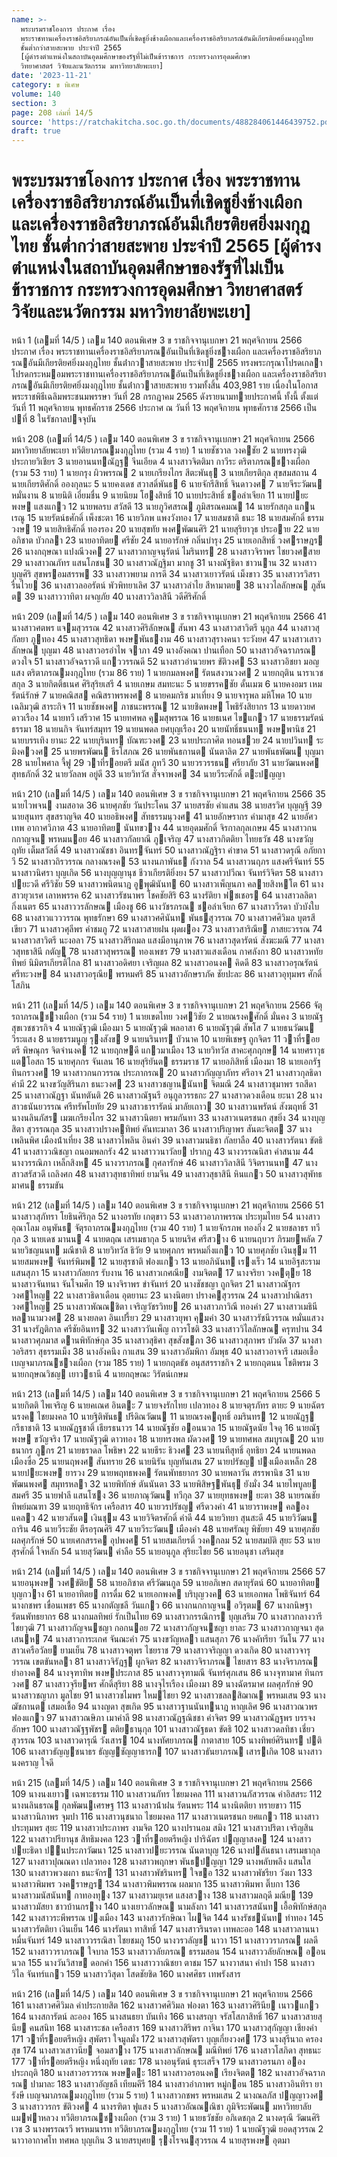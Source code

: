 ```yaml
---
name: >-
  พระบรมราชโองการ ประกาศ เรื่อง
  พระราชทานเครื่องราชอิสริยาภรณ์อันเป็นที่เชิดชูยิ่งช้างเผือกและเครื่องราชอิสริยาภรณ์อันมีเกียรติยศยิ่งมงกุฎไทย
  ชั้นต่ำกว่าสายสะพาย ประจำปี 2565
  [ผู้ดำรงตำแหน่งในสถาบันอุดมศึกษาของรัฐที่ไม่เป็นข้าราชการ กระทรวงการอุดมศึกษา
  วิทยาศาสตร์ วิจัยและนวัตกรรม มหาวิทยาลัยพะเยา]
date: '2023-11-21'
category: ข พิเศษ
volume: 140
section: 3
page: 208 เล่มที่ 14/5
source: 'https://ratchakitcha.soc.go.th/documents/488284061446439752.pdf'
draft: true
---
```


# พระบรมราชโองการ ประกาศ เรื่อง พระราชทานเครื่องราชอิสริยาภรณ์อันเป็นที่เชิดชูยิ่งช้างเผือกและเครื่องราชอิสริยาภรณ์อันมีเกียรติยศยิ่งมงกุฎไทย ชั้นต่ำกว่าสายสะพาย ประจำปี 2565 [ผู้ดำรงตำแหน่งในสถาบันอุดมศึกษาของรัฐที่ไม่เป็นข้าราชการ กระทรวงการอุดมศึกษา วิทยาศาสตร์ วิจัยและนวัตกรรม มหาวิทยาลัยพะเยา]

หน้า 1 (เลมที่ 14/5 ) เลม 140 ตอนพิเศษ 3 ข ราชกิจจานุเบกษา 21 พฤศจิกายน 2566 ประกาศ เรื่อง พระราชทานเครื่องราชอิสริยาภรณอันเป็นที่เชิดชูยิ่งชางเผือก และเครื่องราชอิสริยาภรณอันมีเกียรติยศยิ่งมงกุฎไทย ชั้นต่ํากวาสายสะพาย ประจําป 2565 ทรงพระกรุณาโปรดเกลาโปรดกระหมอมพระราชทานเครื่องราชอิสริยาภรณอันเป็นที่เชิดชูยิ่งชางเผือก และเครื่องราชอิสริยาภรณอันมีเกียรติยศยิ่งมงกุฎไทย ชั้นต่ํากวาสายสะพาย รวมทั้งสิ้น 403,981 ราย เนื่องในโอกาสพระราชพิธีเฉลิมพระชนมพรรษา วันที่ 28 กรกฎาคม 2565 ดังรายนามทายประกาศนี้ ทั้งนี้ ตั้งแต่วันที่ 11 พฤศจิกายน พุทธศักราช 2566 ประกาศ ณ วันที่ 13 พฤศจิกายน พุทธศักราช 2566 เป็นปที่ 8 ในรัชกาลปจจุบัน

หน้า 208 (เลมที่ 14/5 ) เลม 140 ตอนพิเศษ 3 ข ราชกิจจานุเบกษา 21 พฤศจิกายน 2566 มหาวิทยาลัยพะเยา ทวีติยาภรณมงกุฎไทย (รวม 4 ราย) 1 นายชัชวาล วงคชัย 2 นายทรงวุฒิ ประกายวิเชียร 3 นายอานนทณัฏฐ จีนเอียด 4 นางสาวจิตติมา กาวีระ ตริตาภรณชางเผือก (รวม 53 ราย) 1 นายกรุง ผิวพรรณ 2 นายเกรียงไกร สีตะพันธุ 3 นายเกียรติกุล สุขสมสถาน 4 นายเกียรติศักดิ์ อองกุลนะ 5 นายคงเดช สวาสดิ์พันธ 6 นายจักรีสิทธิ์ จินดาวงศ 7 นายจีระวัฒน หมั่นงาน 8 นายนิติ เอี่ยมชื่น 9 นายนิยม โฮงสิทธิ์ 10 นายประสิทธิ์ ชอลําเจียก 11 นายปยะพงษ แสงแกว 12 นายพลรบ สวัสดี 13 นายภูวิศสรณ ภูมิสรณคมณ 14 นายรักสกุล แกนเรณู 15 นายรัตน์ธศักดิ์ เพ็งชะตา 16 นายวิภพ แพงวังทอง 17 นายสมชาติ ธนะ 18 นายสมศักดิ์ ธรรมวงษ 19 นายสิทธิศักดิ์ ทองรอง 20 นายสุขทัย พงศพัฒนศิริ 21 นายสุริยาวุธ ประอาย 22 นายอภิชาต บัวกลา 23 นายอาทิตย ศรีชัย 24 นายอารักษ์ กลิ่นบํารุง 25 นายเอกสิทธิ์ วงศราษฎร 26 นางกฤษณา แปงณีวงค 27 นางสาวกาญจนุรัตน์ ไมรินทร 28 นางสาวจิราพร ไชยวงศสาย 29 นางสาวณภัทร แสนโภชน 30 นางสาวณัฏฐิมา มากชู 31 นางณัฐธิดา ชาวนาน 32 นางสาวบุญศิริ สุขพรอมสรรพ 33 นางสาวพยาม การดี 34 นางสาวเยาวรัตน์ เม็งขาว 35 นางสาวรวิสรา รื่นไวย 36 นางสาวลออรัตน์ พัวพิทยาเลิศ 37 นางสาวลําไย สีหามาตย 38 นางวไลลักษณ ภูสันต 39 นางสาววาทิตา ผจญภัย 40 นางสาววิลาสินี วดีศิริศักดิ์

หน้า 209 (เลมที่ 14/5 ) เลม 140 ตอนพิเศษ 3 ข ราชกิจจานุเบกษา 21 พฤศจิกายน 2566 41 นางสาวศตพร แจมสุวรรณ 42 นางสาวศิริลักษณ สันพา 43 นางสาวสาวิตรี นุกูล 44 นางสาวสุกัลยา ภูทอง 45 นางสาวสุทธิดา พงษพันธงาม 46 นางสาวสุรางคนา ระวังยศ 47 นางสาวเสาวลักษณ บุญมา 48 นางสาวอรอําไพ จาภา 49 นางอังคณา ปานเทือก 50 นางสาวอัจฉราภรณ ดวงใจ 51 นางสาวอัจฉราวดี แกววรรณดี 52 นางสาวอํานวยพร ขัติวงศ 53 นางสาวอิชยา มอญแสง ตริตาภรณมงกุฎไทย (รวม 86 ราย) 1 นายกมลพงศ รัตนสงวนวงศ 2 นายกฤติน นาราเวชสกุล 3 นายกิตติ์ธเนศ ศิริสุริยเสรี 4 นายเกษม สมทะนะ 5 นายขรรคชัย ดั้นเมฆ 6 นายคงอมร เหมรัตน์รักษ์ 7 นายคณิสส คณิสราพรพงศ 8 นายคมกริช มาเที่ยง 9 นายจารุพล มหิโพด 10 นายเฉลิมวุฒิ สาระกิจ 11 นายชัชพงศ ภาชนะพรรณ 12 นายชิดพงษ โพธิรังสิยากร 13 นายดาวยศ ดาวเรือง 14 นายทวี เสรีวาศ 15 นายทศพล คุมสุพรรณ 16 นายธเนศ ไขแกว 17 นายธรรมรัตน์ ธรรมา 18 นายนกิจ จันทร์สมุทร 19 นายนพดล ยศบุญเรือง 20 นายนัทธิ์ธนนท พงษพานิช 21 นายบรรเทิง ยานะ 22 นายบุรินทร บัณฑะวงศ 23 นายประกาศิต ทอนชวย 24 นายปวินท ระมิงควงศ 25 นายพรพัฒน ธีรโสภณ 26 นายพันธกานต นันตาลิต 27 นายพันธพัฒน บุญมา 28 นายไพศาล จี้ฟู 29 วาที่รอยตรี มนัส ภูทวี 30 นายวรวรรธน ศรียาภัย 31 นายวัฒนพงศ สุทธภักดิ์ 32 นายวัลลพ อยู่ดี 33 นายวิทวัส สัจจาพงศ 34 นายวีระศักดิ์ ตะปญญา

หน้า 210 (เลมที่ 14/5 ) เลม 140 ตอนพิเศษ 3 ข ราชกิจจานุเบกษา 21 พฤศจิกายน 2566 35 นายไวพจน งามสอาด 36 นายศุภชัย วันประโคน 37 นายสรชัย คําแสน 38 นายสรวิศ บุญญฐี 39 นายสุนทร สุขสราญจิต 40 นายอธิพงศ สัทธรรมนุวงศ 41 นายอักษรากร คํามาสุข 42 นายอัศวเทพ อากาศวิภาต 43 นายอาทิตย นันทขวาง 44 นายอุดมศักดิ์ จิรกาลกุลเกษม 45 นางสาวกนกกาญจน พรหมนอย 46 นางสาวกัลยาณี ภูเจริญ 47 นางสาวกิตติยา ไทยธวัช 48 นางขวัญฤทัย เต็มสวัสดิ์ 49 นางสาวณัชชา อินทรจันทร์ 50 นางสาวณัฏฐิรา คําขาด 51 นางสาวดรุณี อภัยกาวี 52 นางสาวถิรวรรณ กลางณรงค 53 นางนภาพันธ กังวาล 54 นางสาวนฤภร แสงศรีจันทร์ 55 นางสาวนิศรา บุญเกิด 56 นางบุญญานุช ชีวาเกียรติยิ่งยง 57 นางสาวปวีณา จันทร์วิจิตร 58 นางสาวปยะวดี ศรีวิชัย 59 นางสาวพนิตนาฎ อูพุฒินันท 60 นางสาวเพ็ญนภา คลายสิงหโต 61 นางสาวยุวเรศ เลาหพรรค 62 นางสาวรัชนาพร โชคชัยสิริ 63 นางรัติยา ฟชเชอร 64 นางสาวลลิตา กิ่งเนตร 65 นางสาววรลักษณ เมืองชู 66 นางวัชรภรณ ชอลําเจียก 67 นางสาววีรดา บัวบังใบ 68 นางสาวแวววรรณ พุทธรักษา 69 นางสาวศศินันท พันธสุวรรณ 70 นางสาวศศิวิมล บุตรสีเขียว 71 นางสาวศุลีพร คําชมภู 72 นางสาวสายฝน ผุดผอง 73 นางสาวสาริณีย ภาสยะวรรณ 74 นางสาวสาวิตรี นะงอลา 75 นางสาวสิริกมล แสงมีอานุภาพ 76 นางสาวสุดารัตน์ สังฆะมณี 77 นางสาวสุทธาสินี กตัญู 78 นางสาวสุพรรณ ทองเพชร 79 นางสาวแสงเดือน กาศลังกา 80 นางสาวหทัยทิพย์ นิมิตรเกียรติไกล 81 นางสาวอดิศยา เจริญผล 82 นางสาวอนงค คิดดี 83 นางสาวอรุณรัตน์ ศรีทะวงษ 84 นางสาวอรุณีย พรหมศรี 85 นางสาวอักษราภัค ชัยปะละ 86 นางสาวอุทุมพร ศักดิ์โสภิน

หน้า 211 (เลมที่ 14/5 ) เลม 140 ตอนพิเศษ 3 ข ราชกิจจานุเบกษา 21 พฤศจิกายน 2566 จัตุรถาภรณชางเผือก (รวม 54 ราย) 1 นายเขตไทย วงศวิชัย 2 นายณรงคศักดิ์ มั่นคง 3 นายณัฐ สุขเวชชวรกิจ 4 นายณัฐวุฒิ เมืองมา 5 นายณัฐวุฒิ พลอาสา 6 นายณัฐวุฒิ สัพโส 7 นายธนวัฒน วีระแสง 8 นายธรรมนูญ รุงสังข 9 นายนรินทร บัวนาค 10 นายพิเชษฐ ถูกจิตร 11 วาที่รอยตรี พิษณุกร จิตจํานงค 12 นายฤกษดี แกวมาเมือง 13 นายวิทวัส สาคะศุภฤกษ 14 นายศราวุธ แตโอสถ 15 นายศุภกร จันเลน 16 นายสุริยันต ธรรมราช 17 นายอภิสิทธิ์ เมืองมา 18 นายเอกรัฐ ทินกรวงศ 19 นางสาวกนกวรรณ ประภากรณ 20 นางสาวกัญญาภัทร ศรีอาจ 21 นางสาวกุลธิดา คํามี 22 นางขวัญสิรินภา ธนะวงศ 23 นางสาวชญานนันท จิตมณี 24 นางสาวชุมาพร รถสีดา 25 นางสาวณัฏฐา นันทตันติ 26 นางสาวณัฐนรี อนุกูลวรรธกะ 27 นางสาวดวงเดือน ยะนา 28 นางสาวธนันยวรรณ ศรีทรัพโยทัย 29 นางสาวธารารัตน์ มาลัยเถาว 30 นางสาวนพรัตน์ สังฆฤทธิ์ 31 นางนลินภัสร เมฆเกรียงไกร 32 นางสาวนิตยา พรมกันทา 33 นางสาวเนตรชนก สุขยิ่ง 34 นางบุญสิตา สุวรรณกุล 35 นางสาวปรางคทิพย์ คันทะมาลา 36 นางสาวปริญาพร สันตะจิตต 37 นางเพลินพิศ เมืองน้ําเที่ยง 38 นางสาวไพลิน อินคํา 39 นางสาวมนธิชา กัลยาลือ 40 นางสาวรัตนา ขัตธิ 41 นางสาววณิชญา ถนอมพลกรัง 42 นางสาววนาวัลย ปรากฏ 43 นางวรรณนิสา คําสนาม 44 นางวรรณิภา เหล็กสิงห 45 นางวราภรณ กุศลารักษ์ 46 นางสาววิลาสินี วิจิตรานนท 47 นางสาวสรัสวดี เถลิงศก 48 นางสาวสุทธาทิพย์ ยามจีน 49 นางสาวสุธาสินี หินแกว 50 นางสาวสุพัทธมาศน ธรรมขัน

หน้า 212 (เลมที่ 14/5 ) เลม 140 ตอนพิเศษ 3 ข ราชกิจจานุเบกษา 21 พฤศจิกายน 2566 51 นางสาวสุภัทรา โยธินศิริกุล 52 นางอรทัย เกตุขาว 53 นางสาวอาภาพรรณ ประทุมไทย 54 นางสาวอุณาโลม อนุพันธ จัตุรถาภรณมงกุฎไทย (รวม 40 ราย) 1 นายจักรภพ ทองกิ่ง 2 นายชลาธร ทวีกุล 3 นายเดช มานน 4 นายตฤณ เสรเมธากุล 5 นายนริศ ศรีสวาง 6 นายนฤบวร ภิรมยพลัด 7 นายวิชญนนท มณีชาติ 8 นายวิทวัส ธิวัย 9 นายศุภกร พรหมกิ่งแกว 10 นายศุภชัย เงินชุม 11 นายสมพงษ จันทร์พิมพ 12 นายสุรชาติ ฟองแกว 13 นายอภินันท เรงเร็ว 14 นายอิฐสะราม แสนสุภา 15 นางสาวกัลยกร รับงาน 16 นางสาวเกศณีย งามจิตต 17 นางจริยา วงคตุย 18 นางสาวจันทนา จันโจมศึก 19 นางจิราพร ขําจันทร์ 20 นางชัชชญา ถูกจิตร 21 นางสาวณัฐกร วงศใหญ 22 นางสาวธิดาเดือน อุตยานะ 23 นางนิตยา ปรางคสุวรรณ 24 นางสาวปาณิสรา วงศใหญ 25 นางสาวพัณณชิตา เจริญวัชรวิทย 26 นางสาวภาวิณี ทองคํา 27 นางสาวเมธินี หลานามวงศ 28 นางยลดา อินเปรี้ยว 29 นางสาวยุพา คุมคํา 30 นางสาวรัชนีวรรณ หมั่นแสวง 31 นางรัฎติกาล ศรีชัยอินทร 32 นางสาววันเพ็ญ ถาวรโชติ 33 นางสาววิไลลักษณ ครุฑปาน 34 นางสาวศุภมาส ดานพิทักษ์กุล 35 นางสาวสุธิศา สุขสังขภา 36 นางสาวสุภาพร บัวผัด 37 นางสาวอริสรา สุธรรมเม็ง 38 นางอังคนึง กาแสน 39 นางสาวอัมพิกา อัมพุธ 40 นางสาวอาจารี เสมอเชื้อ เบญจมาภรณชางเผือก (รวม 185 ราย) 1 นายกฤตธัช อนุสสรราชกิจ 2 นายกฤตนน โชติพรม 3 นายกฤษณวิชญ เยาวธานี 4 นายกฤษณะ วิรัตน์เกษม

หน้า 213 (เลมที่ 14/5 ) เลม 140 ตอนพิเศษ 3 ข ราชกิจจานุเบกษา 21 พฤศจิกายน 2566 5 นายกิตติ ไพเจริญ 6 นายคเณศ อินตะ 7 นายจงรักไทย เปลวทอง 8 นายจตุรภัทร ตายะ 9 นายฉัตรนรงค ไชยมงคล 10 นายฐิติพันธ ปรีดิณวัฒน 11 นายณรงคฤทธิ์ อมรินทร 12 นายณัฏฐ กรีธาชาติ 13 นายณัฏฐชาติ์ เธียรธนาวร 14 นายณัฐชัย ออนนวล 15 นายณัฐดนัย ใจดุ 16 นายณัฐพงษ ขวัญจริง 17 นายณัฐวุฒิ ดาวทอง 18 นายทรงพล ผัดวงศ 19 นายทศพล สมบูรณ 20 นายธนากร ภูกร 21 นายธราดล โพธิษา 22 นายธีระ ธิวงศ 23 นายนทีสุทธิ์ อุทธิยา 24 นายนพดล เมืองซื่อ 25 นายนฤพงศ สันทราย 26 นายนิรัน บุญทันเสน 27 นายปรัชญ ปงเมืองเหล็ก 28 นายปยะพงษ ยารวง 29 นายพฤทธพงค รัตนพัทธยากร 30 นายพลาวัน สรรพานิช 31 นายพัฒนพงศ สมุทรหลา 32 นายพิทักษ์ ตันนันตา 33 นายพิสิษฐพันธุ ยังมั่ง 34 นายไพบูลย สมศรี 35 นายฟาลี แสนโซง 36 นายภาณุวัฒน ทวีกุล 37 นายยุทธพงษ ยะตา 38 นายรณชัย ทิพย์มณฑา 39 นายฤทธิจักร เครือสาร 40 นายวรปรัชญ ศรีดวงคํา 41 นายวราพงษ คลองแคลว 42 นายวสันต เงินชุม 43 นายวิจิตรศักดิ์ คําดี 44 นายวิทยา สุนสะดี 45 นายวิวัฒน ถาริน 46 นายวีระชัย ตีรอรุณศิริ 47 นายวีระวัฒน เมืองคํา 48 นายศรัณยู พิชัยยา 49 นายศุภชัย ผลศุภรักษ์ 50 นายเศกสรรค อุปพงศ 51 นายสมเกียรติ์ วงคกลม 52 นายสมบัติ สุยะ 53 นายสุรศักดิ์ ใจหลัก 54 นายสุวัฒน คําลือ 55 นายอนุกูล สุริยะไชย 56 นายอนุชา เสริมสุข

หน้า 214 (เลมที่ 14/5 ) เลม 140 ตอนพิเศษ 3 ข ราชกิจจานุเบกษา 21 พฤศจิกายน 2566 57 นายอนุพงษ วงศขัติย 58 นายอภิชาต ศรีวัฒนกูล 59 นายอภิเษก สดายุรัตน์ 60 นายอาทิตย บุญกวาง 61 นายอาทิตย การดื่ม 62 นายเอกพงค บริบุญวงค 63 นายเอกพล โพธิจันทร์ 64 นางกชพร เขื่อนเพชร 65 นางกตัญชลี วันแกว 66 นางกนกกาญจน อวิรุตม 67 นางกนิษฐา รัตนพัทธยากร 68 นางกมลทิพย์ รักเป็นไทย 69 นางสาวกรรณิการ บุญเสริม 70 นางสาวกลางวารี ไชยวุฒิ 71 นางสาวกัญจนชญา กอกนอย 72 นางสาวกัญจนชญา ยาละ 73 นางสาวกาญจนา สุดเสนห 74 นางสาวการะเกศ จันณะคํา 75 นางขวัญหลา แสนสุภา 76 นางคัทรียา วันโน 77 นางสาวเครือวัลย ยามเย็น 78 นางสาวจตุพร ไชยราช 79 นางสาวจริญญา ดวงเกิด 80 นางสาวจารุวรรณ เขตขันหลา 81 นางสาวจิรัฎฐ ผูกจิตร 82 นางสาวจิราภรณ ไชยสาร 83 นางจิราภรณ ยําอางค 84 นางจุฑาทิพ พงษประภาส 85 นางสาวจุฑามณี จันทร์ศุภเสน 86 นางจุฑามาศ ทินกรวงศ 87 นางสาวจุรียพร ศักดิ์สุริยา 88 นางจุไรเรือง เมืองมา 89 นางฉัตรมาศ ผลศุภรักษ์ 90 นางสาวชญาภา มูลไชย 91 นางสาวชไมพร ใหมไชยา 92 นางสาวชลลสิฌาณ พรหมเสน 93 นางฌัชกานต เสมอเชื้อ 94 นางญดา สุขเกิด 95 นางสาวฐานนันทนาฎ หาญเลิศ 96 นางสาวณวพร ฟองแกว 97 นางสาวณษิภา เมาคําลี 98 นางสาวณัฏฐณิชชา คําจิตร 99 นางสาวณัฏฐพร บรรจงอักษร 100 นางสาวณัฐฐพัชร ตติยธานุกุล 101 นางสาวณัฐธดา ขัตธิ 102 นางสาวดลทิชา เชี่ยวสุวรรณ 103 นางสาวดารุณี วังเสาร 104 นางทัศยาภรณ กาตาสาย 105 นางทิพย์ศิรินทร ปติ 106 นางสาวธัญญชนาธร ธัญญชัญญาธารก 107 นางสาวธันยาภรณ เสารเกิด 108 นางสาวนงคราญ ใจดี

หน้า 215 (เลมที่ 14/5 ) เลม 140 ตอนพิเศษ 3 ข ราชกิจจานุเบกษา 21 พฤศจิกายน 2566 109 นางนงเยาว เฉพาะธรรม 110 นางสาวนภัทร ไชยมงคล 111 นางสาวนภัสวรรณ คําอิสสระ 112 นางนลินธรณ กุลพัฒนเศรษฐ 113 นางสาวน้ําฝน รัตนพระ 114 นางนิตติยา ทรายขาว 115 นางสาวนิภาพร จุมปา 116 นางสาวนุชนาถ ไชยมงคล 117 นางสาวเนตรชนก ยศแกว 118 นางสาวประทุมพร สุยะ 119 นางสาวประภาพร งามจิต 120 นางปรานอม สมิง 121 นางสาวปริตา เจริญสิน 122 นางสาวปรียานุช สิทธิมงคล 123 วาที่รอยตรีหญิง ปาริฉัตร ปญญาสงค 124 นางสาวปยะธิดา ปนประภาวัฒนา 125 นางสาวปยะวรรณ นันตาบุญ 126 นางปลันธนา เสรเมธากุล 127 นางสาวปุณณดา เปลวทอง 128 นางสาวพฤกษา พันธปญญา 129 นางพลับพลึง แสนใส 130 นางสาวพวงผกา ธนะจักร 131 นางสาวพัชรินทร ใจขอ 132 นางสาวพัชรียา วังผา 133 นางสาวพิมพร วงคราษฎร 134 นางสาวพิมพรรณ ผลมาก 135 นางสาวพิมพา ติ๊บกา 136 นางสาวมนัสนันท กาทองทุง 137 นางสาวมยุเรศ แสงสวาง 138 นางสาวมลฤดี มณีย 139 นางสาวมัสยา ชาวบ้านกราง 140 นางเยาวลักษณ นามลังกา 141 นางสาวรสนันท เอื้อพิทักษ์สกุล 142 นางสาวระพีพรรณ ปงเมือง 143 นางสาวรักษิณา ไผจิต 144 นางรัชชนันท ทําทอง 145 นางสาวรัตติยา เงินเย็น 146 นางรัตนา ทาสิทธิ์ 147 นางสาวรินรดา เทพละออ 148 นางสาวลานนา หมื่นจันทร์ 149 นางสาววรรณิสา ไชยชมภู 150 นางวรวลัญช นาวา 151 นางสาววราภรณ ผลดี 152 นางสาววราภรณ ใจบาล 153 นางสาววลัยภรณ ธรรมสอน 154 นางสาววลัยลักษณ ออนนวล 155 นางวันวิสาข ดอกคํา 156 นางสาววาณิชยา ตาชม 157 นางวาสนา คําปา 158 นางสาววิไล จันทร์แกว 159 นางสาววิสุดา โสดชัยชิด 160 นางศศิธร เทพรังสาร

หน้า 216 (เลมที่ 14/5 ) เลม 140 ตอนพิเศษ 3 ข ราชกิจจานุเบกษา 21 พฤศจิกายน 2566 161 นางสาวศศิวิมล คําประกายสิต 162 นางสาวศศิวิมล ฟองตา 163 นางสาวศิรินีย เนาวแกว 164 นางสการัตน์ ละออง 165 นางสนธยา บันเทิง 166 นางสรญา จรัสโสภาสิทธิ์ 167 นางสาวสายสุนีย คนสนิท 168 นางสาระชล เครือสาร 169 นางสาวสิริพร กาจินา 170 นางสาวสุกัญญา เชียงคํา 171 วาที่รอยตรีหญิง สุพัตรา ใจมูลมั่ง 172 นางสาวสุพัตรา บุญเกี๋ยงวงศ 173 นางสุรีนาถ ครองสุข 174 นางสาวเสาวนีย จอมสวาง 175 นางเสาวลักษณ มณีทิพย์ 176 นางสาวโสภิดา สุทธนะ 177 วาที่รอยตรีหญิง หนึ่งฤทัย เตชะ 178 นางอนุรัตน์ ธุระเสร็จ 179 นางสาวอรนภา อองประกฤติ 180 นางสาวอรวรรณ พงษตะ 181 นางสาวอรอนงค เรียงจิตต 182 นางสาวอัจฉราภรณ ปามาละ 183 นางสาวอัญชลี เทียมคีรี 184 นางสาวอําภาพร หมู่กอน 185 นางสาวอินทิรา ยารังษี เบญจมาภรณมงกุฎไทย (รวม 5 ราย) 1 นางสาวกชพร พรหมเสน 2 นางณลภัส ปญญาวงศ 3 นางสาววรกร ขัติวงศ 4 นางรฑิตา ฟูแสง 5 นางสาวอัณณณิชา ภูมิจิระพัฒน มหาวิทยาลัยแมฟาหลวง ทวีติยาภรณชางเผือก (รวม 3 ราย) 1 นายธวัชชัย อภิเดชกุล 2 นางดรุณี วัฒนศิริเวช 3 นางพรรณรวี พรหมนารท ทวีติยาภรณมงกุฎไทย (รวม 11 ราย) 1 นายณัฐวุฒิ ยอดสุวรรณ 2 นาวาอากาศโท ทศพล บุญเกิน 3 นายสรบุศย รุงโรจนสุวรรณ 4 นายสุรพงษ อุตมา
